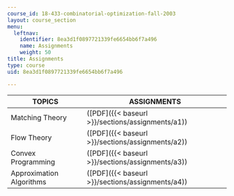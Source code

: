 ```yaml
---
course_id: 18-433-combinatorial-optimization-fall-2003
layout: course_section
menu:
  leftnav:
    identifier: 8ea3d1f0897721339fe6654bb6f7a496
    name: Assignments
    weight: 50
title: Assignments
type: course
uid: 8ea3d1f0897721339fe6654bb6f7a496

---
```


| TOPICS | ASSIGNMENTS |
| --- | --- |
| Matching Theory | ([PDF]({{< baseurl >}}/sections/assignments/a1)) |
| Flow Theory | ([PDF]({{< baseurl >}}/sections/assignments/a2)) |
| Convex Programming | ([PDF]({{< baseurl >}}/sections/assignments/a3)) |
| Approximation Algorithms | ([PDF]({{< baseurl >}}/sections/assignments/a4))